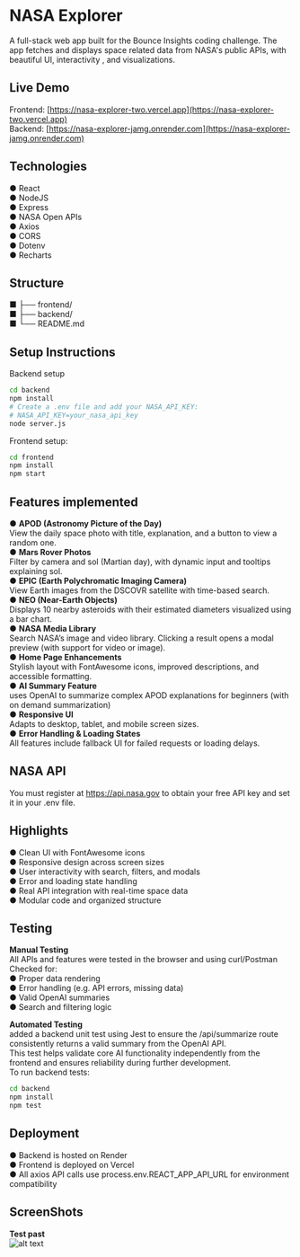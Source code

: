 # NASA Explorer
A full-stack web app built for the Bounce Insights coding challenge. The app fetches and displays space related data from NASA's public APIs, with beautiful UI, interactivity , and visualizations.

## Live Demo
Frontend: [https://nasa-explorer-two.vercel.app](https://nasa-explorer-two.vercel.app)  
Backend: [https://nasa-explorer-jamg.onrender.com](https://nasa-explorer-jamg.onrender.com)

## Technologies
● React  
● NodeJS  
● Express  
● NASA Open APIs  
● Axios  
● CORS  
● Dotenv  
● Recharts  

## Structure
■ ├── frontend/  
■ ├── backend/  
■ └── README.md  

## Setup Instructions

Backend setup
```bash
cd backend
npm install
# Create a .env file and add your NASA_API_KEY:
# NASA_API_KEY=your_nasa_api_key
node server.js
```

Frontend setup:
```bash
cd frontend
npm install
npm start
```

## Features implemented  
● **APOD (Astronomy Picture of the Day)**  
View the daily space photo with title, explanation, and a button to view a random one.  
● **Mars Rover Photos**  
Filter by camera and sol (Martian day), with dynamic input and tooltips explaining sol.  
● **EPIC (Earth Polychromatic Imaging Camera)**  
View Earth images from the DSCOVR satellite with time-based search.  
● **NEO (Near-Earth Objects)**  
Displays 10 nearby asteroids with their estimated diameters visualized using a bar chart.  
● **NASA Media Library**  
Search NASA’s image and video library. Clicking a result opens a modal preview (with support for video or image).  
● **Home Page Enhancements**  
Stylish layout with FontAwesome icons, improved descriptions, and accessible formatting.  
● **AI Summary Feature**  
uses OpenAI to summarize complex APOD explanations for beginners (with on demand summarization)  
● **Responsive UI**  
Adapts to desktop, tablet, and mobile screen sizes.  
● **Error Handling & Loading States**  
All features include fallback UI for failed requests or loading delays.  


## NASA API  
You must register at https://api.nasa.gov to obtain your free API key and set it in your .env file.  

## Highlights  
● Clean UI with FontAwesome icons  
● Responsive design across screen sizes  
● User interactivity with search, filters, and modals  
● Error and loading state handling  
● Real API integration with real-time space data  
● Modular code and organized structure  

## Testing  
**Manual Testing**  
All APIs and features were tested in the browser and using curl/Postman  
Checked for:  
● Proper data rendering  
● Error handling (e.g. API errors, missing data)  
● Valid OpenAI summaries  
● Search and filtering logic  

**Automated Testing**  
added a backend unit test using Jest to ensure the /api/summarize route consistently returns a valid summary from the OpenAI API.  
This test helps validate core AI functionality independently from the frontend and ensures reliability during further development.  
To run backend tests:
```bash
cd backend
npm install
npm test
```

## Deployment  
● Backend is hosted on Render  
● Frontend is deployed on Vercel  
● All axios API calls use process.env.REACT_APP_API_URL for environment compatibility  

## ScreenShots  
**Test past**  
![alt text](image.png)

